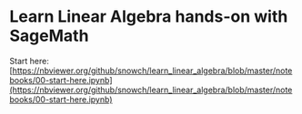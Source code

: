 Learn Linear Algebra hands-on with SageMath
===========================================

Start here: [https://nbviewer.org/github/snowch/learn_linear_algebra/blob/master/notebooks/00-start-here.ipynb](https://nbviewer.org/github/snowch/learn_linear_algebra/blob/master/notebooks/00-start-here.ipynb)
